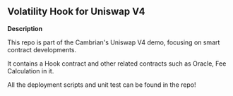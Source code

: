 ## Volatility Hook for Uniswap V4

**Description**

This repo is part of the Cambrian's Uniswap V4 demo, focusing on smart contract developments. 

It contains a Hook contract and other related contracts such as Oracle, Fee Calculation in it. 

All the deployment scripts and unit test can be found in the repo!
